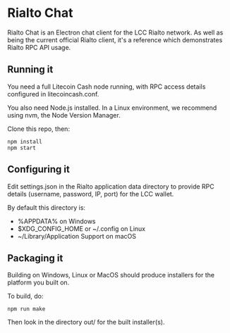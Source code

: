 Rialto Chat
===========================================

Rialto Chat is an Electron chat client for the LCC Rialto network. As well as being the current official Rialto client, it's a reference which demonstrates Rialto RPC API usage.

Running it
--------------

You need a full Litecoin Cash node running, with RPC access details configured in litecoincash.conf.

You also need Node.js installed. In a Linux environment, we recommend using nvm, the Node Version Manager.

Clone this repo, then:

```
npm install
npm start
```

Configuring it
--------------

Edit settings.json in the Rialto application data directory to provide RPC details (username, password, IP, port) for the LCC wallet.

By default this directory is:

- %APPDATA% on Windows
- $XDG_CONFIG_HOME or ~/.config on Linux
- ~/Library/Application Support on macOS

Packaging it
--------------

Building on Windows, Linux or MacOS should produce installers for the platform you built on.

To build, do:

```
npm run make
```

Then look in the directory out/ for the built installer(s).
